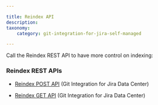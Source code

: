 ```yaml
---

title: Reindex API
description:
taxonomy:
    category: git-integration-for-jira-self-managed

---
```

Call the Reindex REST API to have more control on indexing:

### Reindex REST APIs

*   [Reindex POST API](/git-integration-for-jira-data-center/reindex-post-api-gij-self-managed/) (Git Integration for Jira Data Center)

*   [Reindex GET API](/git-integration-for-jira-data-center/reindex-get-api-gij-self-managed/) (Git Integration for Jira Data Center)